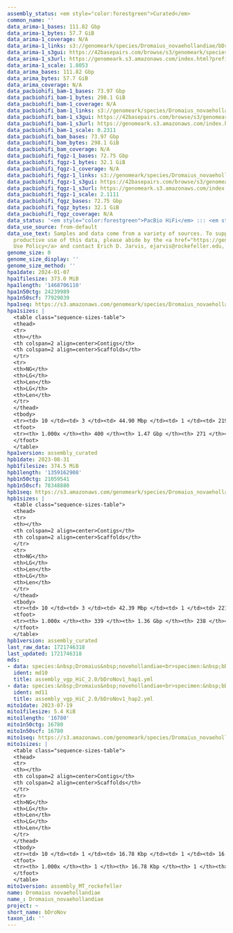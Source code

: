 ```yaml
---
assembly_status: <em style="color:forestgreen">Curated</em>
common_name: ''
data_arima-1_bases: 111.82 Gbp
data_arima-1_bytes: 57.7 GiB
data_arima-1_coverage: N/A
data_arima-1_links: s3://genomeark/species/Dromaius_novaehollandiae/bDroNov1/genomic_data/arima/<br>
data_arima-1_s3gui: https://42basepairs.com/browse/s3/genomeark/species/Dromaius_novaehollandiae/bDroNov1/genomic_data/arima/
data_arima-1_s3url: https://genomeark.s3.amazonaws.com/index.html?prefix=species/Dromaius_novaehollandiae/bDroNov1/genomic_data/arima/
data_arima-1_scale: 1.8053
data_arima_bases: 111.82 Gbp
data_arima_bytes: 57.7 GiB
data_arima_coverage: N/A
data_pacbiohifi_bam-1_bases: 73.97 Gbp
data_pacbiohifi_bam-1_bytes: 298.1 GiB
data_pacbiohifi_bam-1_coverage: N/A
data_pacbiohifi_bam-1_links: s3://genomeark/species/Dromaius_novaehollandiae/bDroNov1/genomic_data/pacbio_hifi/<br>
data_pacbiohifi_bam-1_s3gui: https://42basepairs.com/browse/s3/genomeark/species/Dromaius_novaehollandiae/bDroNov1/genomic_data/pacbio_hifi/
data_pacbiohifi_bam-1_s3url: https://genomeark.s3.amazonaws.com/index.html?prefix=species/Dromaius_novaehollandiae/bDroNov1/genomic_data/pacbio_hifi/
data_pacbiohifi_bam-1_scale: 0.2311
data_pacbiohifi_bam_bases: 73.97 Gbp
data_pacbiohifi_bam_bytes: 298.1 GiB
data_pacbiohifi_bam_coverage: N/A
data_pacbiohifi_fqgz-1_bases: 72.75 Gbp
data_pacbiohifi_fqgz-1_bytes: 32.1 GiB
data_pacbiohifi_fqgz-1_coverage: N/A
data_pacbiohifi_fqgz-1_links: s3://genomeark/species/Dromaius_novaehollandiae/bDroNov1/genomic_data/pacbio_hifi/<br>
data_pacbiohifi_fqgz-1_s3gui: https://42basepairs.com/browse/s3/genomeark/species/Dromaius_novaehollandiae/bDroNov1/genomic_data/pacbio_hifi/
data_pacbiohifi_fqgz-1_s3url: https://genomeark.s3.amazonaws.com/index.html?prefix=species/Dromaius_novaehollandiae/bDroNov1/genomic_data/pacbio_hifi/
data_pacbiohifi_fqgz-1_scale: 2.1111
data_pacbiohifi_fqgz_bases: 72.75 Gbp
data_pacbiohifi_fqgz_bytes: 32.1 GiB
data_pacbiohifi_fqgz_coverage: N/A
data_status: '<em style="color:forestgreen">PacBio HiFi</em> ::: <em style="color:forestgreen">Arima</em>'
data_use_source: from-default
data_use_text: Samples and data come from a variety of sources. To support fair and
  productive use of this data, please abide by the <a href="https://genome10k.soe.ucsc.edu/data-use-policies/">Data
  Use Policy</a> and contact Erich D. Jarvis, ejarvis@rockefeller.edu, with any questions.
genome_size: 0
genome_size_display: ''
genome_size_method: ''
hpa1date: 2024-01-07
hpa1filesize: 373.0 MiB
hpa1length: '1468706110'
hpa1n50ctg: 24239989
hpa1n50scf: 77929039
hpa1seq: https://s3.amazonaws.com/genomeark/species/Dromaius_novaehollandiae/bDroNov1/assembly_curated/bDroNov1.hap1.cur.20240107.fasta.gz
hpa1sizes: |
  <table class="sequence-sizes-table">
  <thead>
  <tr>
  <th></th>
  <th colspan=2 align=center>Contigs</th>
  <th colspan=2 align=center>Scaffolds</th>
  </tr>
  <tr>
  <th>NG</th>
  <th>LG</th>
  <th>Len</th>
  <th>LG</th>
  <th>Len</th>
  </tr>
  </thead>
  <tbody>
  <tr><td> 10 </td><td> 3 </td><td> 44.90 Mbp </td><td> 1 </td><td> 219.53 Mbp </td></tr><tr><td> 20 </td><td> 7 </td><td> 38.96 Mbp </td><td> 2 </td><td> 170.27 Mbp </td></tr><tr><td> 30 </td><td> 10 </td><td> 37.44 Mbp </td><td> 3 </td><td> 131.77 Mbp </td></tr><tr><td> 40 </td><td> 15 </td><td> 27.06 Mbp </td><td> 4 </td><td> 87.99 Mbp </td></tr><tr style="background-color:#cccccc;"><td> 50 </td><td> 21 </td><td style="background-color:#88ff88;"> 24.24 Mbp </td><td> 6 </td><td style="background-color:#88ff88;"> 77.93 Mbp </td></tr><tr><td> 60 </td><td> 28 </td><td> 21.09 Mbp </td><td> 8 </td><td> 49.99 Mbp </td></tr><tr><td> 70 </td><td> 37 </td><td> 11.59 Mbp </td><td> 12 </td><td> 30.40 Mbp </td></tr><tr><td> 80 </td><td> 52 </td><td> 8.25 Mbp </td><td> 17 </td><td> 23.76 Mbp </td></tr><tr><td> 90 </td><td> 77 </td><td> 4.09 Mbp </td><td> 26 </td><td> 10.55 Mbp </td></tr><tr><td> 100 </td><td> 400 </td><td> 6.03 Kbp </td><td> 271 </td><td> 6.03 Kbp </td></tr></tbody>
  <tfoot>
  <tr><th> 1.000x </th><th> 400 </th><th> 1.47 Gbp </th><th> 271 </th><th> 1.47 Gbp </th></tr>
  </tfoot>
  </table>
hpa1version: assembly_curated
hpb1date: 2023-08-31
hpb1filesize: 374.5 MiB
hpb1length: '1359162908'
hpb1n50ctg: 21059541
hpb1n50scf: 78348880
hpb1seq: https://s3.amazonaws.com/genomeark/species/Dromaius_novaehollandiae/bDroNov1/assembly_curated/bDroNov1.hap2.cur.20230831.fasta.gz
hpb1sizes: |
  <table class="sequence-sizes-table">
  <thead>
  <tr>
  <th></th>
  <th colspan=2 align=center>Contigs</th>
  <th colspan=2 align=center>Scaffolds</th>
  </tr>
  <tr>
  <th>NG</th>
  <th>LG</th>
  <th>Len</th>
  <th>LG</th>
  <th>Len</th>
  </tr>
  </thead>
  <tbody>
  <tr><td> 10 </td><td> 3 </td><td> 42.39 Mbp </td><td> 1 </td><td> 221.26 Mbp </td></tr><tr><td> 20 </td><td> 6 </td><td> 36.73 Mbp </td><td> 2 </td><td> 171.07 Mbp </td></tr><tr><td> 30 </td><td> 10 </td><td> 33.96 Mbp </td><td> 3 </td><td> 131.88 Mbp </td></tr><tr><td> 40 </td><td> 15 </td><td> 26.96 Mbp </td><td> 4 </td><td> 87.01 Mbp </td></tr><tr style="background-color:#cccccc;"><td> 50 </td><td> 20 </td><td style="background-color:#88ff88;"> 21.06 Mbp </td><td> 5 </td><td style="background-color:#88ff88;"> 78.35 Mbp </td></tr><tr><td> 60 </td><td> 27 </td><td> 17.96 Mbp </td><td> 8 </td><td> 43.83 Mbp </td></tr><tr><td> 70 </td><td> 36 </td><td> 12.47 Mbp </td><td> 12 </td><td> 28.98 Mbp </td></tr><tr><td> 80 </td><td> 50 </td><td> 7.41 Mbp </td><td> 18 </td><td> 18.10 Mbp </td></tr><tr><td> 90 </td><td> 80 </td><td> 3.10 Mbp </td><td> 30 </td><td> 6.99 Mbp </td></tr><tr><td> 100 </td><td> 339 </td><td> 10.77 Kbp </td><td> 238 </td><td> 10.77 Kbp </td></tr></tbody>
  <tfoot>
  <tr><th> 1.000x </th><th> 339 </th><th> 1.36 Gbp </th><th> 238 </th><th> 1.36 Gbp </th></tr>
  </tfoot>
  </table>
hpb1version: assembly_curated
last_raw_data: 1721746318
last_updated: 1721746318
mds:
- data: species:&nbsp;Dromaius&nbsp;novehollandiae<br>specimen:&nbsp;bDroNov1<br>projects:&nbsp;<br>&nbsp;&nbsp;-&nbsp;vgp<br>data_location:&nbsp;S3<br>release_to:&nbsp;S3<br>haplotype_to_curate:&nbsp;hap1<br>hap1:&nbsp;s3://genomeark/species/Dromaius_novehollandiae/bDroNov1/assembly_vgp_HiC_2.0/bDroNov1.HiC.hap1.20230719.fasta.gz<br>hap2:&nbsp;s3://genomeark/species/Dromaius_novehollandiae/bDroNov1/assembly_vgp_HiC_2.0/bDroNov1.HiC.hap2.20230719.fasta.gz<br>pretext_hap1:&nbsp;s3://genomeark/species/Dromaius_novehollandiae/bDroNov1/assembly_vgp_HiC_2.0/evaluation/hap1/pretext/bDroNov1_hap1__s2_heatmap.pretext<br>pretext_hap2:&nbsp;s3://genomeark/species/Dromaius_novehollandiae/bDroNov1/assembly_vgp_HiC_2.0/evaluation/hap2/pretext/bDroNov1_hap2__s2_heatmap.pretext<br>kmer_spectra_img:&nbsp;s3://genomeark/species/Dromaius_novehollandiae/bDroNov1/assembly_vgp_HiC_2.0/evaluation/merqury/bDroNov1_png/<br>mito:&nbsp;s3://genomeark/species/Dromaius_novehollandiae/bDroNov1/assembly_MT_rockefeller/bDroNov1.MT.20230719.fasta.gz<br>pacbio_read_dir:&nbsp;s3://genomeark/species/Dromaius_novehollandiae/bDroNov1/genomic_data/pacbio_hifi/<br>pacbio_read_type:&nbsp;hifi<br>hic_read_dir:&nbsp;s3://genomeark/species/Dromaius_novehollandiae/bDroNov1/genomic_data/arima/<br>pipeline:<br>&nbsp;&nbsp;-&nbsp;hifiasm&nbsp;(0.19.3+galaxy0)<br>&nbsp;&nbsp;-&nbsp;yahs&nbsp;(1.2a.2+galaxy1)<br>assembled_by_group:&nbsp;Rockefeller<br>notes:&nbsp;This&nbsp;was&nbsp;a&nbsp;hifiasm-HiC&nbsp;assembly&nbsp;of&nbsp;bDroNov1,&nbsp;resulting&nbsp;in&nbsp;two&nbsp;complete&nbsp;haplotypes.&nbsp;We&nbsp;have&nbsp;confirmed&nbsp;metadata&nbsp;that&nbsp;this&nbsp;sample&nbsp;comes&nbsp;from&nbsp;a&nbsp;female&nbsp;bird.&nbsp;The&nbsp;k-mer&nbsp;spectra&nbsp;support&nbsp;this&nbsp;by&nbsp;implying&nbsp;a&nbsp;heterogametic&nbsp;sample,&nbsp;but&nbsp;the&nbsp;difference&nbsp;between&nbsp;the&nbsp;spectrum&nbsp;of&nbsp;each&nbsp;haplotype&nbsp;is&nbsp;less&nbsp;pronounced&nbsp;than&nbsp;it&nbsp;usually&nbsp;is&nbsp;for&nbsp;female&nbsp;birds.&nbsp;I&nbsp;think&nbsp;this&nbsp;is&nbsp;because&nbsp;ratites&nbsp;have&nbsp;uncharacteristically&nbsp;similar&nbsp;W&nbsp;and&nbsp;Z&nbsp;chromosomes,&nbsp;relative&nbsp;to&nbsp;other&nbsp;birds,&nbsp;according&nbsp;to&nbsp;the&nbsp;literature.&nbsp;This&nbsp;individual&nbsp;did&nbsp;not&nbsp;bionano&nbsp;data.&nbsp;HiC&nbsp;scaffolding&nbsp;was&nbsp;performed&nbsp;with&nbsp;yahs.&nbsp;The&nbsp;HiC&nbsp;prep&nbsp;was&nbsp;Arima&nbsp;kit&nbsp;2.&nbsp;The&nbsp;HiC&nbsp;reads&nbsp;needed&nbsp;to&nbsp;have&nbsp;5&nbsp;bp&nbsp;trimmed&nbsp;from&nbsp;the&nbsp;5'&nbsp;end&nbsp;due&nbsp;to&nbsp;adapter&nbsp;left&nbsp;over&nbsp;from&nbsp;the&nbsp;Arima&nbsp;library&nbsp;prep&nbsp;kit.&nbsp;
  ident: md10
  title: assembly_vgp_HiC_2.0/bDroNov1_hap1.yml
- data: species:&nbsp;Dromaius&nbsp;novehollandiae<br>specimen:&nbsp;bDroNov1<br>projects:&nbsp;<br>&nbsp;&nbsp;-&nbsp;vgp<br>data_location:&nbsp;S3<br>release_to:&nbsp;S3<br>haplotype_to_curate:&nbsp;hap2<br>hap1:&nbsp;s3://genomeark/species/Dromaius_novehollandiae/bDroNov1/assembly_vgp_HiC_2.0/bDroNov1.HiC.hap1.20230719.fasta.gz<br>hap2:&nbsp;s3://genomeark/species/Dromaius_novehollandiae/bDroNov1/assembly_vgp_HiC_2.0/bDroNov1.HiC.hap2.20230719.fasta.gz<br>pretext_hap1:&nbsp;s3://genomeark/species/Dromaius_novehollandiae/bDroNov1/assembly_vgp_HiC_2.0/evaluation/hap1/pretext/bDroNov1_hap1__s2_heatmap.pretext<br>pretext_hap2:&nbsp;s3://genomeark/species/Dromaius_novehollandiae/bDroNov1/assembly_vgp_HiC_2.0/evaluation/hap2/pretext/bDroNov1_hap2__s2_heatmap.pretext<br>kmer_spectra_img:&nbsp;s3://genomeark/species/Dromaius_novehollandiae/bDroNov1/assembly_vgp_HiC_2.0/evaluation/merqury/bDroNov1_png/<br>mito:&nbsp;s3://genomeark/species/Dromaius_novehollandiae/bDroNov1/assembly_MT_rockefeller/bDroNov1.MT.20230719.fasta.gz<br>pacbio_read_dir:&nbsp;s3://genomeark/species/Dromaius_novehollandiae/bDroNov1/genomic_data/pacbio_hifi/<br>pacbio_read_type:&nbsp;hifi<br>hic_read_dir:&nbsp;s3://genomeark/species/Dromaius_novehollandiae/bDroNov1/genomic_data/arima/<br>pipeline:<br>&nbsp;&nbsp;-&nbsp;hifiasm&nbsp;(0.19.3+galaxy0)<br>&nbsp;&nbsp;-&nbsp;yahs&nbsp;(1.2a.2+galaxy1)<br>assembled_by_group:&nbsp;Rockefeller<br>notes:&nbsp;This&nbsp;was&nbsp;a&nbsp;hifiasm-HiC&nbsp;assembly&nbsp;of&nbsp;bDroNov1,&nbsp;resulting&nbsp;in&nbsp;two&nbsp;complete&nbsp;haplotypes.&nbsp;We&nbsp;have&nbsp;confirmed&nbsp;metadata&nbsp;that&nbsp;this&nbsp;sample&nbsp;comes&nbsp;from&nbsp;a&nbsp;female&nbsp;bird.&nbsp;The&nbsp;k-mer&nbsp;spectra&nbsp;support&nbsp;this&nbsp;by&nbsp;implying&nbsp;a&nbsp;heterogametic&nbsp;sample,&nbsp;but&nbsp;the&nbsp;difference&nbsp;between&nbsp;the&nbsp;spectrum&nbsp;of&nbsp;each&nbsp;haplotype&nbsp;is&nbsp;less&nbsp;pronounced&nbsp;than&nbsp;it&nbsp;usually&nbsp;is&nbsp;for&nbsp;female&nbsp;birds.&nbsp;I&nbsp;think&nbsp;this&nbsp;is&nbsp;because&nbsp;ratites&nbsp;have&nbsp;uncharacteristically&nbsp;similar&nbsp;W&nbsp;and&nbsp;Z&nbsp;chromosomes,&nbsp;relative&nbsp;to&nbsp;other&nbsp;birds,&nbsp;according&nbsp;to&nbsp;the&nbsp;literature.&nbsp;This&nbsp;individual&nbsp;did&nbsp;not&nbsp;bionano&nbsp;data.&nbsp;HiC&nbsp;scaffolding&nbsp;was&nbsp;performed&nbsp;with&nbsp;yahs.&nbsp;The&nbsp;HiC&nbsp;prep&nbsp;was&nbsp;Arima&nbsp;kit&nbsp;2.&nbsp;The&nbsp;HiC&nbsp;reads&nbsp;needed&nbsp;to&nbsp;have&nbsp;5&nbsp;bp&nbsp;trimmed&nbsp;from&nbsp;the&nbsp;5'&nbsp;end&nbsp;due&nbsp;to&nbsp;adapter&nbsp;left&nbsp;over&nbsp;from&nbsp;the&nbsp;Arima&nbsp;library&nbsp;prep&nbsp;kit.&nbsp;
  ident: md11
  title: assembly_vgp_HiC_2.0/bDroNov1_hap2.yml
mito1date: 2023-07-19
mito1filesize: 5.4 KiB
mito1length: '16780'
mito1n50ctg: 16780
mito1n50scf: 16780
mito1seq: https://s3.amazonaws.com/genomeark/species/Dromaius_novaehollandiae/bDroNov1/assembly_MT_rockefeller/bDroNov1.MT.20230719.fasta.gz
mito1sizes: |
  <table class="sequence-sizes-table">
  <thead>
  <tr>
  <th></th>
  <th colspan=2 align=center>Contigs</th>
  <th colspan=2 align=center>Scaffolds</th>
  </tr>
  <tr>
  <th>NG</th>
  <th>LG</th>
  <th>Len</th>
  <th>LG</th>
  <th>Len</th>
  </tr>
  </thead>
  <tbody>
  <tr><td> 10 </td><td> 1 </td><td> 16.78 Kbp </td><td> 1 </td><td> 16.78 Kbp </td></tr><tr><td> 20 </td><td> 1 </td><td> 16.78 Kbp </td><td> 1 </td><td> 16.78 Kbp </td></tr><tr><td> 30 </td><td> 1 </td><td> 16.78 Kbp </td><td> 1 </td><td> 16.78 Kbp </td></tr><tr><td> 40 </td><td> 1 </td><td> 16.78 Kbp </td><td> 1 </td><td> 16.78 Kbp </td></tr><tr style="background-color:#cccccc;"><td> 50 </td><td> 1 </td><td style="background-color:#ff8888;"> 16.78 Kbp </td><td> 1 </td><td style="background-color:#ff8888;"> 16.78 Kbp </td></tr><tr><td> 60 </td><td> 1 </td><td> 16.78 Kbp </td><td> 1 </td><td> 16.78 Kbp </td></tr><tr><td> 70 </td><td> 1 </td><td> 16.78 Kbp </td><td> 1 </td><td> 16.78 Kbp </td></tr><tr><td> 80 </td><td> 1 </td><td> 16.78 Kbp </td><td> 1 </td><td> 16.78 Kbp </td></tr><tr><td> 90 </td><td> 1 </td><td> 16.78 Kbp </td><td> 1 </td><td> 16.78 Kbp </td></tr><tr><td> 100 </td><td> 1 </td><td> 16.78 Kbp </td><td> 1 </td><td> 16.78 Kbp </td></tr></tbody>
  <tfoot>
  <tr><th> 1.000x </th><th> 1 </th><th> 16.78 Kbp </th><th> 1 </th><th> 16.78 Kbp </th></tr>
  </tfoot>
  </table>
mito1version: assembly_MT_rockefeller
name: Dromaius novaehollandiae
name_: Dromaius_novaehollandiae
project: ~
short_name: bDroNov
taxon_id: ''
---
```

